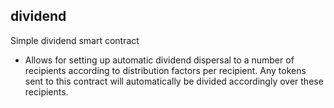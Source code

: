 ## dividend

Simple dividend smart contract

- Allows for setting up automatic dividend dispersal to a number of recipients according to
  distribution factors per recipient. Any tokens sent to this contract will automatically be divided
  accordingly over these recipients.

